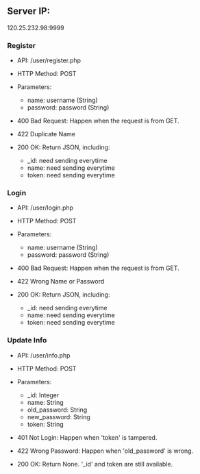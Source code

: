 ## Server IP:
120.25.232.98:9999

### Register

* API: /user/register.php
* HTTP Method: POST
* Parameters:
	* name: username (String)
	* password: password (String)

* 400 Bad Request: Happen when the request is from GET.

* 422 Duplicate Name

* 200 OK: Return JSON, including:
  	* _id: need sending everytime
  	* name: need sending everytime 
  	* token: need sending everytime

### Login

* API: /user/login.php
* HTTP Method: POST
* Parameters:
	* name: username (String)
	* password: password (String)

* 400 Bad Request: Happen when the request is from GET.

* 422 Wrong Name or Password

* 200 OK: Return JSON, including:
  	* _id: need sending everytime
  	* name: need sending everytime 
  	* token: need sending everytime


### Update Info

* API: /user/info.php
* HTTP Method: POST
* Parameters:
	* _id: Integer
	* name: String
	* old_password: String
	* new_password: String
	* token: String

* 401 Not Login: Happen when 'token' is tampered.

* 422 Wrong Password: Happen when 'old_password' is wrong.

* 200 OK: Return None. '_id' and token are still available.
